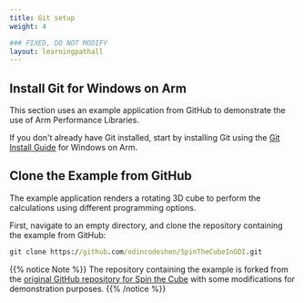 ```yaml
---
title: Git setup
weight: 4

### FIXED, DO NOT MODIFY
layout: learningpathall
---
```


## Install Git for Windows on Arm

This section uses an example application from GitHub to demonstrate the use of Arm Performance Libraries.

If you don't already have Git installed, start by installing Git using the [Git Install Guide](/install-guides/git-woa/) for Windows on Arm.

## Clone the Example from GitHub

The example application renders a rotating 3D cube to perform the calculations using different programming options.

First, navigate to an empty directory, and clone the repository containing the example from GitHub:

```cmd
git clone https://github.com/odincodeshen/SpinTheCubeInGDI.git
```

{{% notice Note %}}
The repository containing the example is forked from the [original GitHub repository for Spin the Cube](https://github.com/marcpems/SpinTheCubeInGDI) with some modifications for demonstration purposes.
{{% /notice %}}

